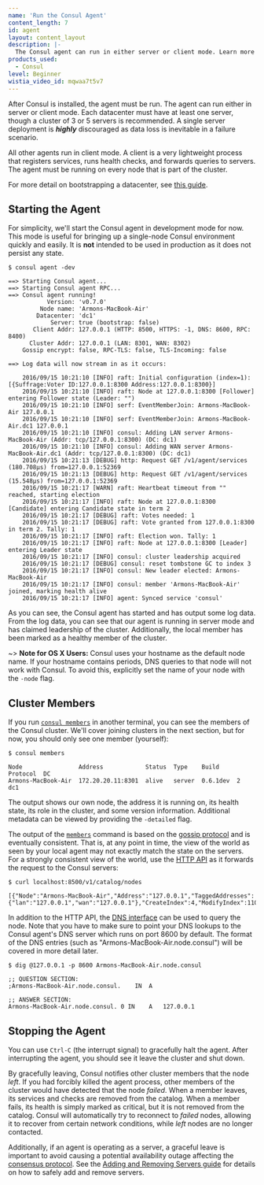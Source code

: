 ```yaml
---
name: 'Run the Consul Agent'
content_length: 7
id: agent
layout: content_layout
description: |-
  The Consul agent can run in either server or client mode. Learn more about both modes and how to start a development agent in this guide.
products_used:
  - Consul
level: Beginner
wistia_video_id: mqwaa7t5v7
---
```


After Consul is installed, the agent must be run. The agent can run either
in server or client mode. Each datacenter must have at least one server,
though a cluster of 3 or 5 servers is recommended. A single server deployment
is _**highly**_ discouraged as data loss is inevitable in a failure scenario.

All other agents run in client mode. A client is a very lightweight
process that registers services, runs health checks, and forwards queries to
servers. The agent must be running on every node that is part of the cluster.

For more detail on bootstrapping a datacenter, see
[this guide](/consul/advanced/day-1-operations/deployment-guide).

## Starting the Agent

For simplicity, we'll start the Consul agent in development mode for now. This
mode is useful for bringing up a single-node Consul environment quickly and
easily. It is **not** intended to be used in production as it does not persist
any state.

```text
$ consul agent -dev

==> Starting Consul agent...
==> Starting Consul agent RPC...
==> Consul agent running!
           Version: 'v0.7.0'
         Node name: 'Armons-MacBook-Air'
        Datacenter: 'dc1'
            Server: true (bootstrap: false)
       Client Addr: 127.0.0.1 (HTTP: 8500, HTTPS: -1, DNS: 8600, RPC: 8400)
      Cluster Addr: 127.0.0.1 (LAN: 8301, WAN: 8302)
    Gossip encrypt: false, RPC-TLS: false, TLS-Incoming: false

==> Log data will now stream in as it occurs:

    2016/09/15 10:21:10 [INFO] raft: Initial configuration (index=1): [{Suffrage:Voter ID:127.0.0.1:8300 Address:127.0.0.1:8300}]
    2016/09/15 10:21:10 [INFO] raft: Node at 127.0.0.1:8300 [Follower] entering Follower state (Leader: "")
    2016/09/15 10:21:10 [INFO] serf: EventMemberJoin: Armons-MacBook-Air 127.0.0.1
    2016/09/15 10:21:10 [INFO] serf: EventMemberJoin: Armons-MacBook-Air.dc1 127.0.0.1
    2016/09/15 10:21:10 [INFO] consul: Adding LAN server Armons-MacBook-Air (Addr: tcp/127.0.0.1:8300) (DC: dc1)
    2016/09/15 10:21:10 [INFO] consul: Adding WAN server Armons-MacBook-Air.dc1 (Addr: tcp/127.0.0.1:8300) (DC: dc1)
    2016/09/15 10:21:13 [DEBUG] http: Request GET /v1/agent/services (180.708µs) from=127.0.0.1:52369
    2016/09/15 10:21:13 [DEBUG] http: Request GET /v1/agent/services (15.548µs) from=127.0.0.1:52369
    2016/09/15 10:21:17 [WARN] raft: Heartbeat timeout from "" reached, starting election
    2016/09/15 10:21:17 [INFO] raft: Node at 127.0.0.1:8300 [Candidate] entering Candidate state in term 2
    2016/09/15 10:21:17 [DEBUG] raft: Votes needed: 1
    2016/09/15 10:21:17 [DEBUG] raft: Vote granted from 127.0.0.1:8300 in term 2. Tally: 1
    2016/09/15 10:21:17 [INFO] raft: Election won. Tally: 1
    2016/09/15 10:21:17 [INFO] raft: Node at 127.0.0.1:8300 [Leader] entering Leader state
    2016/09/15 10:21:17 [INFO] consul: cluster leadership acquired
    2016/09/15 10:21:17 [DEBUG] consul: reset tombstone GC to index 3
    2016/09/15 10:21:17 [INFO] consul: New leader elected: Armons-MacBook-Air
    2016/09/15 10:21:17 [INFO] consul: member 'Armons-MacBook-Air' joined, marking health alive
    2016/09/15 10:21:17 [INFO] agent: Synced service 'consul'
```

As you can see, the Consul agent has started and has output some log
data. From the log data, you can see that our agent is running in server mode
and has claimed leadership of the cluster. Additionally, the local member has
been marked as a healthy member of the cluster.

~> **Note for OS X Users:** Consul uses your hostname as the
default node name. If your hostname contains periods, DNS queries to
that node will not work with Consul. To avoid this, explicitly set
the name of your node with the `-node` flag.

## Cluster Members

If you run [`consul members`](https://consul.io/docs/commands/members.html) in another terminal, you
can see the members of the Consul cluster. We'll cover joining clusters in the next
section, but for now, you should only see one member (yourself):

```text
$ consul members

Node                Address            Status  Type    Build     Protocol  DC
Armons-MacBook-Air  172.20.20.11:8301  alive   server  0.6.1dev  2         dc1
```

The output shows our own node, the address it is running on, its
health state, its role in the cluster, and some version information.
Additional metadata can be viewed by providing the `-detailed` flag.

The output of the [`members`](https://consul.io/docs/commands/members.html) command is based on
the [gossip protocol](https://consul.io/docs/internals/gossip.html) and is eventually consistent.
That is, at any point in time, the view of the world as seen by your local
agent may not exactly match the state on the servers. For a strongly consistent
view of the world, use the [HTTP API](https://consul.io/api/index.html) as it forwards the
request to the Consul servers:

```text
$ curl localhost:8500/v1/catalog/nodes

[{"Node":"Armons-MacBook-Air","Address":"127.0.0.1","TaggedAddresses":{"lan":"127.0.0.1","wan":"127.0.0.1"},"CreateIndex":4,"ModifyIndex":110}]
```

In addition to the HTTP API, the [DNS interface](https://consul.io/docs/agent/dns.html) can
be used to query the node. Note that you have to make sure to point your DNS
lookups to the Consul agent's DNS server which runs on port 8600 by default.
The format of the DNS entries (such as "Armons-MacBook-Air.node.consul") will
be covered in more detail later.

```text
$ dig @127.0.0.1 -p 8600 Armons-MacBook-Air.node.consul

;; QUESTION SECTION:
;Armons-MacBook-Air.node.consul.	IN	A

;; ANSWER SECTION:
Armons-MacBook-Air.node.consul.	0 IN	A	127.0.0.1
```

## Stopping the Agent

You can use `Ctrl-C` (the interrupt signal) to gracefully halt the agent.
After interrupting the agent, you should see it leave the cluster
and shut down.

By gracefully leaving, Consul notifies other cluster members that the
node _left_. If you had forcibly killed the agent process, other members
of the cluster would have detected that the node _failed_. When a member leaves,
its services and checks are removed from the catalog. When a member fails,
its health is simply marked as critical, but it is not removed from the catalog.
Consul will automatically try to reconnect to _failed_ nodes, allowing it
to recover from certain network conditions, while _left_ nodes are no longer contacted.

Additionally, if an agent is operating as a server, a graceful leave is
important to avoid causing a potential availability outage affecting the
[consensus protocol](https://consul.io/docs/internals/consensus.html). See the
[Adding and Removing Servers guide](/consul/day-2-operations/advanced-operations/servers) for details on how to
safely add and remove servers.
